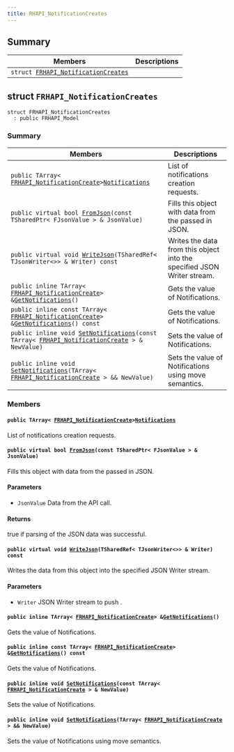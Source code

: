 ```yaml
---
title: RHAPI_NotificationCreates
---
```


## Summary

 Members                        | Descriptions                                
--------------------------------|---------------------------------------------
`struct `[`FRHAPI_NotificationCreates`](#structFRHAPI__NotificationCreates) | 

## struct `FRHAPI_NotificationCreates` <a id="structFRHAPI__NotificationCreates"></a>

```
struct FRHAPI_NotificationCreates
  : public FRHAPI_Model
```

### Summary

 Members                        | Descriptions                                
--------------------------------|---------------------------------------------
`public TArray< `[`FRHAPI_NotificationCreate`](RHAPI_NotificationCreate.md#structFRHAPI__NotificationCreate)` > `[`Notifications`](#structFRHAPI__NotificationCreates_1ae5e68d62abaf22a7f915837ea078699b) | List of notifications creation requests.
`public virtual bool `[`FromJson`](#structFRHAPI__NotificationCreates_1a70edb4b051108ea4c5758b5fae3940b1)`(const TSharedPtr< FJsonValue > & JsonValue)` | Fills this object with data from the passed in JSON.
`public virtual void `[`WriteJson`](#structFRHAPI__NotificationCreates_1a57fd54f3c5f79b3379ae9bda3b0300c8)`(TSharedRef< TJsonWriter<>> & Writer) const` | Writes the data from this object into the specified JSON Writer stream.
`public inline TArray< `[`FRHAPI_NotificationCreate`](RHAPI_NotificationCreate.md#structFRHAPI__NotificationCreate)` > & `[`GetNotifications`](#structFRHAPI__NotificationCreates_1a9c4940dd27a70f36a6eddc2f3fc99578)`()` | Gets the value of Notifications.
`public inline const TArray< `[`FRHAPI_NotificationCreate`](RHAPI_NotificationCreate.md#structFRHAPI__NotificationCreate)` > & `[`GetNotifications`](#structFRHAPI__NotificationCreates_1a0c864431bbd3d55c5ac1d0c3000d6f8d)`() const` | Gets the value of Notifications.
`public inline void `[`SetNotifications`](#structFRHAPI__NotificationCreates_1ad2006a7562d302b85d3055a3869df4d0)`(const TArray< `[`FRHAPI_NotificationCreate`](RHAPI_NotificationCreate.md#structFRHAPI__NotificationCreate)` > & NewValue)` | Sets the value of Notifications.
`public inline void `[`SetNotifications`](#structFRHAPI__NotificationCreates_1a7d44433bc5ce5b70e9d256f2175c9fc7)`(TArray< `[`FRHAPI_NotificationCreate`](RHAPI_NotificationCreate.md#structFRHAPI__NotificationCreate)` > && NewValue)` | Sets the value of Notifications using move semantics.

### Members

#### `public TArray< `[`FRHAPI_NotificationCreate`](RHAPI_NotificationCreate.md#structFRHAPI__NotificationCreate)` > `[`Notifications`](#structFRHAPI__NotificationCreates_1ae5e68d62abaf22a7f915837ea078699b) <a id="structFRHAPI__NotificationCreates_1ae5e68d62abaf22a7f915837ea078699b"></a>

List of notifications creation requests.

#### `public virtual bool `[`FromJson`](#structFRHAPI__NotificationCreates_1a70edb4b051108ea4c5758b5fae3940b1)`(const TSharedPtr< FJsonValue > & JsonValue)` <a id="structFRHAPI__NotificationCreates_1a70edb4b051108ea4c5758b5fae3940b1"></a>

Fills this object with data from the passed in JSON.

#### Parameters
* `JsonValue` Data from the API call.

#### Returns
true if parsing of the JSON data was successful.

#### `public virtual void `[`WriteJson`](#structFRHAPI__NotificationCreates_1a57fd54f3c5f79b3379ae9bda3b0300c8)`(TSharedRef< TJsonWriter<>> & Writer) const` <a id="structFRHAPI__NotificationCreates_1a57fd54f3c5f79b3379ae9bda3b0300c8"></a>

Writes the data from this object into the specified JSON Writer stream.

#### Parameters
* `Writer` JSON Writer stream to push .

#### `public inline TArray< `[`FRHAPI_NotificationCreate`](RHAPI_NotificationCreate.md#structFRHAPI__NotificationCreate)` > & `[`GetNotifications`](#structFRHAPI__NotificationCreates_1a9c4940dd27a70f36a6eddc2f3fc99578)`()` <a id="structFRHAPI__NotificationCreates_1a9c4940dd27a70f36a6eddc2f3fc99578"></a>

Gets the value of Notifications.

#### `public inline const TArray< `[`FRHAPI_NotificationCreate`](RHAPI_NotificationCreate.md#structFRHAPI__NotificationCreate)` > & `[`GetNotifications`](#structFRHAPI__NotificationCreates_1a0c864431bbd3d55c5ac1d0c3000d6f8d)`() const` <a id="structFRHAPI__NotificationCreates_1a0c864431bbd3d55c5ac1d0c3000d6f8d"></a>

Gets the value of Notifications.

#### `public inline void `[`SetNotifications`](#structFRHAPI__NotificationCreates_1ad2006a7562d302b85d3055a3869df4d0)`(const TArray< `[`FRHAPI_NotificationCreate`](RHAPI_NotificationCreate.md#structFRHAPI__NotificationCreate)` > & NewValue)` <a id="structFRHAPI__NotificationCreates_1ad2006a7562d302b85d3055a3869df4d0"></a>

Sets the value of Notifications.

#### `public inline void `[`SetNotifications`](#structFRHAPI__NotificationCreates_1a7d44433bc5ce5b70e9d256f2175c9fc7)`(TArray< `[`FRHAPI_NotificationCreate`](RHAPI_NotificationCreate.md#structFRHAPI__NotificationCreate)` > && NewValue)` <a id="structFRHAPI__NotificationCreates_1a7d44433bc5ce5b70e9d256f2175c9fc7"></a>

Sets the value of Notifications using move semantics.

